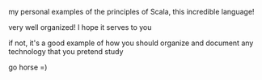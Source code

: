 my personal examples of the principles of Scala, this incredible language!

very well organized! I hope it serves to you

if not, it's a good example of how you should organize and document any technology that you pretend study

go horse =)


